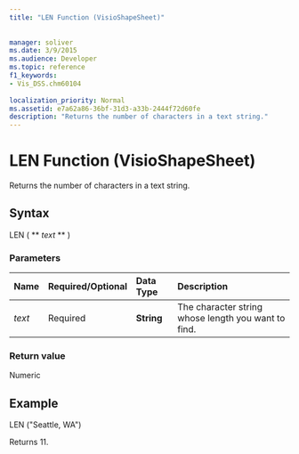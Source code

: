 ```yaml
---
title: "LEN Function (VisioShapeSheet)"
 
 
manager: soliver
ms.date: 3/9/2015
ms.audience: Developer
ms.topic: reference
f1_keywords:
- Vis_DSS.chm60104
 
localization_priority: Normal
ms.assetid: e7a62a86-36bf-31d3-a33b-2444f72d60fe
description: "Returns the number of characters in a text string."
---
```


# LEN Function (VisioShapeSheet)

Returns the number of characters in a text string.
  
## Syntax

LEN ( ** *text* ** ) 
  
### Parameters

|**Name**|**Required/Optional**|**Data Type**|**Description**|
|:-----|:-----|:-----|:-----|
| _text_ <br/> |Required  <br/> |**String** <br/> |The character string whose length you want to find.  <br/> |
   
### Return value

Numeric
  
## Example

LEN ("Seattle, WA") 
  
Returns 11. 
  

